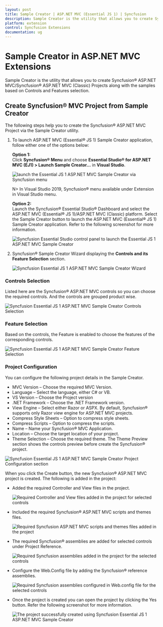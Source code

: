 ```yaml
---
layout: post
title: Sample Creator | ASP.NET MVC (Essential JS 1) | Syncfusion
description: Sample Creator is the utility that allows you to create Syncfusion ASP.NET MVC Projects along with the samples based on Controls and Features selection
platform: extension
control: Syncfusion Extensions
documentation: ug
---
```


# Sample Creator in ASP.NET MVC Extensions

Sample Creator is the utility that allows you to create Syncfusion® ASP.NET MVC/Syncfusion® ASP.NET MVC (Classic) Projects along with the samples based on Controls and Features selection.

## Create Syncfusion® MVC Project from Sample Creator

The following steps help you to create the Syncfusion® ASP.NET MVC Project via the Sample Creator utility.

1. To launch ASP.NET MVC (Essential® JS 1) Sample Creator application, follow either one of the options below: 

   **Option 1:**  
   Click **Syncfusion® Menu** and choose **Essential Studio® for ASP.NET MVC (EJ1) > Launch Sample Creator…** in **Visual Studio**.

   ![launch the Essential JS 1 ASP.NET MVC Sample Creator via Syncfusion menu](Sample-Creator_images/Syncfusion_Menu_SampleCreator.png)

   N> In Visual Studio 2019, Syncfusion® menu available under Extension in Visual Studio menu.

   **Option 2:**  
   Launch the Syncfusion® Essential Studio® Dashboard and select the ASP.NET MVC (Essential® JS 1)/ASP.NET MVC (Classic) platform. Select the Sample Creator button to launch the ASP.NET MVC (Essential® JS 1) Sample Creator application. Refer to the following screenshot for more information.
 
   ![Syncfusion Essential Studio control panel to launch the Essential JS 1 ASP.NET MVC Sample Creator](Sample-Creator_images/Sample-Creator-img1.png)

2. Syncfusion® Sample Creator Wizard displaying the **Controls and its Feature Selection** section. 

   ![Syncfusion Essential JS 1 ASP.NET MVC Sample Creator Wizard](Sample-Creator_images/Sample-Creator-img2.jpeg)

### Controls Selection

 Listed here are the Syncfusion® ASP.NET MVC controls so you can choose the required controls. And the controls are grouped product wise.

 ![Syncfusion Essential JS 1 ASP.NET MVC Sample Creator Controls Selection](Sample-Creator_images/Sample-Creator-img3.png)

### Feature Selection

Based on the controls, the Feature is enabled to choose the features of the corresponding controls.

![Syncfusion Essential JS 1 ASP.NET MVC Sample Creator Feature Selection](Sample-Creator_images/Sample-Creator-img4.png)

### Project Configuration

You can configure the following project details in the Sample Creator.

* MVC Version – Choose the required MVC Version. 
* Language – Select the language, either C# or VB.
* VS Version – Choose the Project version
* .NET Framework – Choose the .NET Framework version.
* View Engine – Select either Razor or ASPX. By default, Syncfusion® supports only Razor view engine for ASP.NET MVC projects.
* Compress Style Sheets – Option to compress style sheets.
* Compress Scripts – Option to compress the scripts.
* Name – Name your Syncfusion® MVC Application.
* Location – Choose the target location of your project.
* Theme Selection – Choose the required theme. The Theme Preview section shows the controls preview before create the Syncfusion® project.

![Syncfusion Essential JS 1 ASP.NET MVC Sample Creator Project Configuration section](Sample-Creator_images/Sample-Creator-img6.jpeg)

When you click the Create button, the new Syncfusion® ASP.NET MVC project is created. The following is added in the project:

* Added the required Controller and View files in the project.
  
  ![Required Controller and View files added in the project for selected controls](Sample-Creator_images/Sample-Creator-img7.png)

* Included the required Syncfusion® ASP.NET MVC scripts and themes files.
  
  ![Required Syncfusion ASP.NET MVC scripts and themes files added in the project](Sample-Creator_images/Sample-Creator-img8.png)

* The required Syncfusion® assemblies are added for selected controls under Project Reference.
 
  ![Required Syncfusion assemblies added in the project for the selected controls](Sample-Creator_images/Sample-Creator-img9.png)

* Configure the Web.Config file by adding the Syncfusion® reference assemblies.

  ![Required Syncfusion assemblies configured in Web.config file for the selected controls](Sample-Creator_images/Sample-Creator-img10.jpeg)

* Once the project is created you can open the project by clicking the Yes button. Refer the following screenshot for more information.

  ![The project successfully created using Syncfusion Essential JS 1 ASP.NET MVC Sample Creator](Sample-Creator_images/Sample-Creator-img11.jpeg)